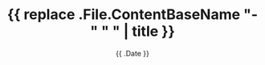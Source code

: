 ---
title: '{{ replace .File.ContentBaseName "-" " " | title }}'
date: '{{ .Date }}'
draft: true
image_webp: 
image: 
authors: # put each author on its own line as a yaml item
# - author 1
# - author 2
description: "This is meta description"
summary: "This is what displays as the summary on the main page"
categories: # put each category on its own line as a yaml item
# - category 1
# - category 2
tags: # put each category on its own line as a yaml item
# - tag 1
# - tag 2
---